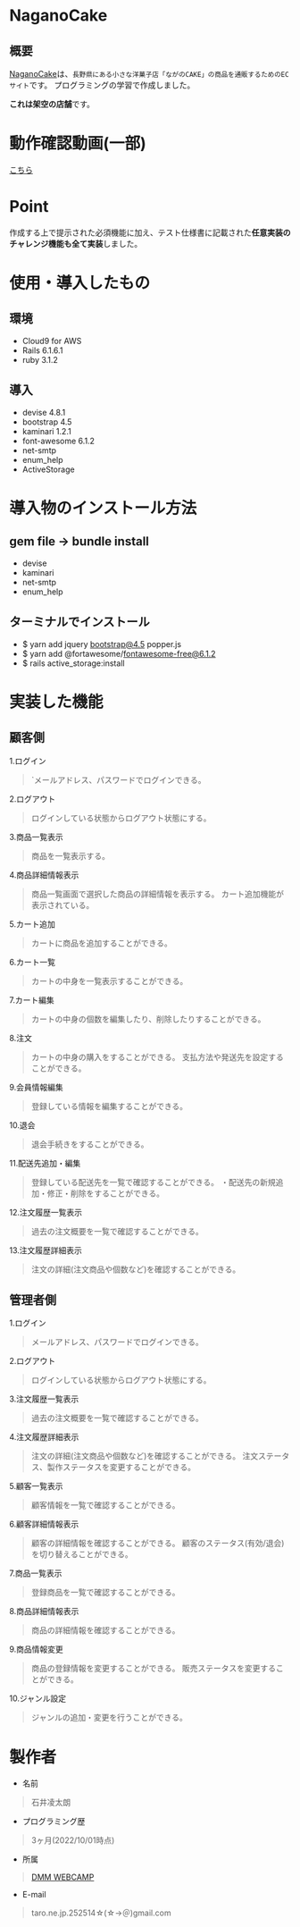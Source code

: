 # NaganoCake
## 概要
[NaganoCake](https://github.com/RyotaroIshii/NaganoCake)は、`長野県にある小さな洋菓子店「ながのCAKE」の商品を通販するためのECサイト`です。
プログラミングの学習で作成しました。

**これは架空の店舗**です。

# 動作確認動画(一部)

[こちら](https://drive.google.com/file/d/1rhlhGUdI6GZOoLXLpna7FUcwOWH2fWVZ/view?usp=sharing)

# Point

作成する上で提示された必須機能に加え、テスト仕様書に記載された**任意実装のチャレンジ機能も全て実装**しました。

# 使用・導入したもの
## 環境

 - Cloud9 for AWS
 - Rails 6.1.6.1
 - ruby 3.1.2

## 導入

* devise 4.8.1
* bootstrap 4.5
* kaminari 1.2.1
* font-awesome 6.1.2
* net-smtp
* enum_help
* ActiveStorage

# 導入物のインストール方法
## gem file → bundle install

 - devise
 - kaminari
 - net-smtp
 - enum_help

 ## ターミナルでインストール

 - $ yarn add jquery bootstrap@4.5 popper.js
 - $ yarn add @fortawesome/fontawesome-free@6.1.2
 - $ rails active_storage:install

# 実装した機能
## 顧客側

 1.ログイン
> `メールアドレス、パスワードでログインできる。

2.ログアウト
>  ログインしている状態からログアウト状態にする。

3.商品一覧表示
> 商品を一覧表示する。

4.商品詳細情報表示
> 商品一覧画面で選択した商品の詳細情報を表示する。
> カート追加機能が表示されている。

5.カート追加
> カートに商品を追加することができる。

6.カート一覧
> カートの中身を一覧表示することができる。

7.カート編集
> カートの中身の個数を編集したり、削除したりすることができる。

8.注文
> カートの中身の購入をすることができる。
> 支払方法や発送先を設定することができる。

9.会員情報編集
> 登録している情報を編集することができる。

10.退会
> 退会手続きをすることができる。

11.配送先追加・編集
> 登録している配送先を一覧で確認することができる。 ・配送先の新規追加・修正・削除をすることができる。

12.注文履歴一覧表示
> 過去の注文概要を一覧で確認することができる。

13.注文履歴詳細表示
> 注文の詳細(注文商品や個数など)を確認することができる。

## 管理者側

1.ログイン
> メールアドレス、パスワードでログインできる。

2.ログアウト
> ログインしている状態からログアウト状態にする。

3.注文履歴一覧表示
> 過去の注文概要を一覧で確認することができる。

4.注文履歴詳細表示
> 注文の詳細(注文商品や個数など)を確認することができる。
>  注文ステータス、製作ステータスを変更することができる。

5.顧客一覧表示
> 顧客情報を一覧で確認することができる。

6.顧客詳細情報表示
> 顧客の詳細情報を確認することができる。
顧客のステータス(有効/退会)を切り替えることができる。

7.商品一覧表示
> 登録商品を一覧で確認することができる。

8.商品詳細情報表示
> 商品の詳細情報を確認することができる。

9.商品情報変更
> 商品の登録情報を変更することができる。
> 販売ステータスを変更することができる。

10.ジャンル設定
> ジャンルの追加・変更を行うことができる。

# 製作者

 *  名前
> 石井凌太朗

 * プログラミング歴
> 3ヶ月(2022/10/01時点)

 * 所属
> [DMM WEBCAMP](https://web-camp.io/commit/lp/?utm_source=cpc-google&utm_medium=commit-unspecified-brand&utm_term=dmm%20web_e&gclid=Cj0KCQjwyt-ZBhCNARIsAKH1176CHdLXzjiN7QkJh_GRXwWRDuB_Zlcc4Eb6aCf_WIV-gnfoD8jJnyMaAtQzEALw_wcB#)

 *  E-mail
> taro.ne.jp.252514☆(☆→＠)gmail.com
